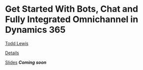 # Get Started With Bots, Chat and Fully Integrated Omnichannel in Dynamics 365

[Todd Lewis](https://www.eventscribe.com/2019/FOCUS/fsPopup.asp?Mode=presenterInfo&PresenterID=597201&embedded=false)

[Details](https://www.eventscribe.com/2019/FOCUS/fsPopup.asp?embedded=true&Mode=presInfo&PresentationID=502664)

[Slides]()  ***Coming soon***